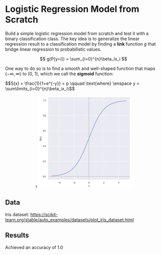 # Logistic Regression Model from Scratch
Build a simple logistic regression model from scratch and test it with a binary classification class. The key idea is to generalize the linear regression result to a classification model by finding a <b>link</b> function $g$ that bridge linear regression to probabilistic values.

$$ g(P(y=i)) = \sum_{i=0}^{n}\beta_ix_i $$

One way to do so is to find a smooth and well-shaped function that maps $(-\infty, \infty)$ to (0, 1), which we call the <b>sigmoid</b> function:

$$S(x) = \frac{1}{1+e^{-y}} = p \qquad \text{where} \enspace  y = \sum\limits_{i=0}^{n}\beta_ix_i\$$

<div align="center">!
  <img src="img/sigmoid.png" alt-"sigmoid" width="300" height="300">
</div>


## Data
Iris dataset: https://scikit-learn.org/stable/auto_examples/datasets/plot_iris_dataset.html


## Results
Achieved an accuracy of 1.0
